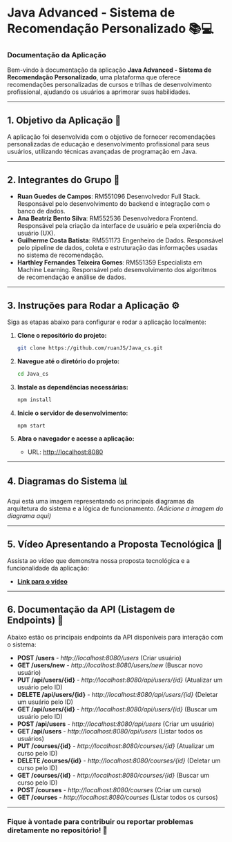 
# Java Advanced - Sistema de Recomendação Personalizado 📚💻

### **Documentação da Aplicação**

Bem-vindo à documentação da aplicação **Java Advanced - Sistema de Recomendação Personalizado**, uma plataforma que oferece recomendações personalizadas de cursos e trilhas de desenvolvimento profissional, ajudando os usuários a aprimorar suas habilidades.

---

## 1. Objetivo da Aplicação 📝
A aplicação foi desenvolvida com o objetivo de fornecer recomendações personalizadas de educação e desenvolvimento profissional para seus usuários, utilizando técnicas avançadas de programação em Java.

---

## 2. Integrantes do Grupo 👥

- **Ruan Guedes de Campos**: RM551096 Desenvolvedor Full Stack. Responsável pelo desenvolvimento do backend e integração com o banco de dados.
- **Ana Beatriz Bento Silva**: RM552536 Desenvolvedora Frontend. Responsável pela criação da interface de usuário e pela experiência do usuário (UX).
- **Guilherme Costa Batista**: RM551173 Engenheiro de Dados. Responsável pelo pipeline de dados, coleta e estruturação das informações usadas no sistema de recomendação.
- **Harthley Fernandes Teixeira Gomes**: RM551359 Especialista em Machine Learning. Responsável pelo desenvolvimento dos algoritmos de recomendação e análise de dados.

---

## 3. Instruções para Rodar a Aplicação ⚙️

Siga as etapas abaixo para configurar e rodar a aplicação localmente:

1. **Clone o repositório do projeto:**
   ```bash
   git clone https://github.com/ruanJS/Java_cs.git
   ```

2. **Navegue até o diretório do projeto:**
   ```bash
   cd Java_cs
   ```

3. **Instale as dependências necessárias:**
   ```bash
   npm install
   ```

4. **Inicie o servidor de desenvolvimento:**
   ```bash
   npm start
   ```

5. **Abra o navegador e acesse a aplicação:**
   - URL: [http://localhost:8080](http://localhost:8080)

---

## 4. Diagramas do Sistema 📊

Aqui está uma imagem representando os principais diagramas da arquitetura do sistema e a lógica de funcionamento. _(Adicione a imagem do diagrama aqui)_

---

## 5. Vídeo Apresentando a Proposta Tecnológica 🎥

Assista ao vídeo que demonstra nossa proposta tecnológica e a funcionalidade da aplicação:
- **[Link para o vídeo](https://www.youtube.com/watch?v=B9PkPyY_2CY)** 

---

## 6. Documentação da API (Listagem de Endpoints) 📑

Abaixo estão os principais endpoints da API disponíveis para interação com o sistema:

- **POST /users** - *http://localhost:8080/users* (Criar usuário)
- **GET /users/new** - *http://localhost:8080/users/new* (Buscar novo usuário)
- **PUT /api/users/{id}** - *http://localhost:8080/api/users/{id}* (Atualizar um usuário pelo ID)
- **DELETE /api/users/{id}** - *http://localhost:8080/api/users/{id}* (Deletar um usuário pelo ID)
- **GET /api/users/{id}** - *http://localhost:8080/api/users/{id}* (Buscar um usuário pelo ID)
- **POST /api/users** - *http://localhost:8080/api/users* (Criar um usuário)
- **GET /api/users** - *http://localhost:8080/api/users* (Listar todos os usuários)
- **PUT /courses/{id}** - *http://localhost:8080/courses/{id}* (Atualizar um curso pelo ID)
- **DELETE /courses/{id}** - *http://localhost:8080/courses/{id}* (Deletar um curso pelo ID)
- **GET /courses/{id}** - *http://localhost:8080/courses/{id}* (Buscar um curso pelo ID)
- **POST /courses** - *http://localhost:8080/courses* (Criar um curso)
- **GET /courses** - *http://localhost:8080/courses* (Listar todos os cursos)

---

### Fique à vontade para contribuir ou reportar problemas diretamente no repositório! 🚀
